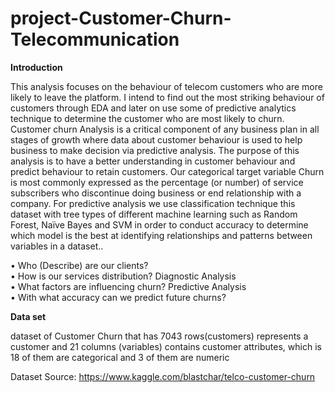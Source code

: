 # project-Customer-Churn-Telecommunication
**Introduction**

This analysis focuses on the behaviour of telecom customers who are more likely to leave the platform. I intend to find out the most striking behaviour of customers through EDA and later on use some of predictive analytics technique to determine the customer who are most likely to churn. Customer churn Analysis is a critical component of any business plan in all stages of growth where data about customer behaviour is used to help business to make decision via predictive analysis. The purpose of this analysis is to have a better understanding in customer behaviour and predict behaviour to retain customers.
 Our categorical target variable Churn is most commonly expressed as the percentage (or number) of service subscribers who discontinue doing business or end relationship with a company. For predictive analysis we use classification technique this dataset with  tree types of different machine learning such as Random Forest, Naïve Bayes and SVM in order to conduct accuracy to determine which model is the best at identifying relationships and patterns between variables in a dataset.. <br />

•       Who (Describe) are our clients? <br />
•       How is our services distribution? Diagnostic Analysis <br />
•       What factors are influencing churn? Predictive Analysis<br />
•       With what accuracy can we predict future churns? <br />

**Data set**

dataset of Customer Churn that has 7043 rows(customers) represents a customer and 21 columns (variables) contains customer attributes, which is 18 of them are categorical and 3 of them are numeric 

Dataset Source: 
https://www.kaggle.com/blastchar/telco-customer-churn
